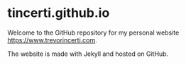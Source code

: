 # tincerti.github.io

Welcome to the GitHub repository for my personal website https://www.trevorincerti.com.

The website is made with Jekyll and hosted on GitHub.
